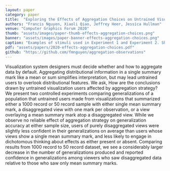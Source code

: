 ```yaml
---
layout: paper
category: paper
title:  "Exploring the Effects of Aggregation Choices on Untrained Visualization Users’ Generalizations from Data"
authors: "Francis Nguyen, Xiaoli Qiao, Jeffrey Heer, Jessica Hullman"
venue: "Computer Graphics Forum 2020"
thumb: "assets/images/paper-thumb-effects-aggregation-choices.png"
banner: "assets/images/paper-banner-effects-aggregation-choices.png"
caption: "Examples of stimuli used in Experiment 1 and Experiment 2. Shown are disaggregated data with mean (left) and mean aggregated data (right) for Experiment 1 (n=1000, left column) and Experiment 2 (n=50, right column). Disaggregated data stimuli simply have the mean mark in red removed for each chart. Each row depicts the data-type combination: univariate (top), one quantitative and one categorical attribute (middle), and two quantitative attributes (bottom)."
pdf: "assets/papers/2020-effects-aggregation-choices.pdf"
github: "https://github.com/fmnguyen/aggregation-observations"
---
```


<!-- abstract -->
Visualization system designers must decide whether and how to aggregate data by default. Aggregating distributional information in a single summary mark like a mean or sum simplifies interpretation, but may lead untrained users to overlook distributional features. We ask, How are the conclusions drawn by untrained visualization users affected by aggregation strategy? We present two controlled experiments comparing generalizations of a population that untrained users made from visualizations that summarized either a 1000 record or 50 record sample with either single mean summary mark, a disaggregated view with one mark per observation, or a view overlaying a mean summary mark atop a disaggregated view. While we observe no reliable effect of aggregation strategy on generalization accuracy at either sample size, users of purely disaggregated views were slightly less confident in their generalizations on average than users whose views show a single mean summary mark, and less likely to engage in dichotomous thinking about effects as either present or absent. Comparing results from 1000 record to 50 record dataset, we see a considerably larger decrease in the number of generalizations produced and reported confidence in generalizations among viewers who saw disaggregated data relative to those who saw only mean summary marks.